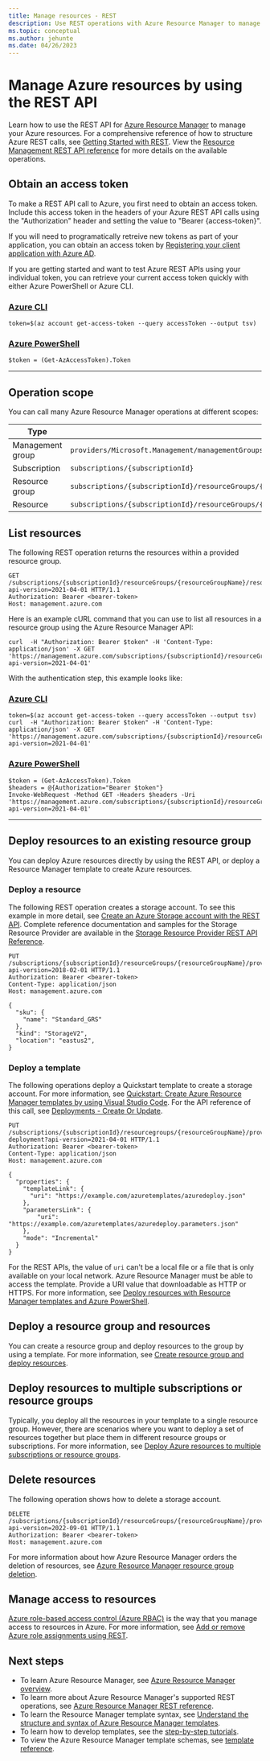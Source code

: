 ```yaml
---
title: Manage resources - REST
description: Use REST operations with Azure Resource Manager to manage your resources. Shows how to read, deploy, and delete resources. 
ms.topic: conceptual
ms.author: jehunte
ms.date: 04/26/2023
---
```

# Manage Azure resources by using the REST API

Learn how to use the REST API for [Azure Resource Manager](overview.md) to manage your Azure resources. For a comprehensive reference of how to structure Azure REST calls, see [Getting Started with REST](/rest/api/azure/). View the [Resource Management REST API reference](/rest/api/resources/) for more details on the available operations.

## Obtain an access token
To make a REST API call to Azure, you first need to obtain an access token. Include this access token in the headers of your Azure REST API calls using the "Authorization" header and setting the value to "Bearer {access-token}".

If you will need to programatically retreive new tokens as part of your application, you can obtain an access token by [Registering your client application with Azure AD](/rest/api/azure/#register-your-client-application-with-azure-ad).

If you are getting started and want to test Azure REST APIs using your individual token, you can retrieve your current access token quickly with either Azure PowerShell or Azure CLI.

### [Azure CLI](#tab/azure-cli)
```azurecli-interactive
token=$(az account get-access-token --query accessToken --output tsv)
```

### [Azure PowerShell](#tab/azure-powershell)
```azurepowershell-interactive
$token = (Get-AzAccessToken).Token
```

---

## Operation scope
You can call many Azure Resource Manager operations at different scopes:

| Type | Scope |
| --- | --- |
| Management group | `providers/Microsoft.Management/managementGroups/{managementGroupId}` |
| Subscription | `subscriptions/{subscriptionId}` |
| Resource group | `subscriptions/{subscriptionId}/resourceGroups/{resourceGroupName}` |
| Resource | `subscriptions/{subscriptionId}/resourceGroups/{resourceGroupName}/providers/{resourceProviderName}/{resourceType}/{resourceName}` |

## List resources
The following REST operation returns the resources within a provided resource group.

```http
GET /subscriptions/{subscriptionId}/resourceGroups/{resourceGroupName}/resources?api-version=2021-04-01 HTTP/1.1
Authorization: Bearer <bearer-token>
Host: management.azure.com
```

Here is an example cURL command that you can use to list all resources in a resource group using the Azure Resource Manager API:
```curl
curl  -H "Authorization: Bearer $token" -H 'Content-Type: application/json' -X GET 'https://management.azure.com/subscriptions/{subscriptionId}/resourceGroups/{resourceGroupName}/resources?api-version=2021-04-01'
```


With the authentication step, this example looks like:
### [Azure CLI](#tab/azure-cli)
```azurecli-interactive
token=$(az account get-access-token --query accessToken --output tsv)
curl  -H "Authorization: Bearer $token" -H 'Content-Type: application/json' -X GET 'https://management.azure.com/subscriptions/{subscriptionId}/resourceGroups/{resourceGroupName}/resources?api-version=2021-04-01'
```

### [Azure PowerShell](#tab/azure-powershell)
```azurepowershell-interactive
$token = (Get-AzAccessToken).Token
$headers = @{Authorization="Bearer $token"}
Invoke-WebRequest -Method GET -Headers $headers -Uri 'https://management.azure.com/subscriptions/{subscriptionId}/resourceGroups/{resourceGroupName}/resources?api-version=2021-04-01'
```

---

## Deploy resources to an existing resource group

You can deploy Azure resources directly by using the REST API, or deploy a Resource Manager template to create Azure resources.

### Deploy a resource

The following REST operation creates a storage account. To see this example in more detail, see [Create an Azure Storage account with the REST API](/rest/api/storagerp/storage-sample-create-account). Complete reference documentation and samples for the Storage Resource Provider are available in the [Storage Resource Provider REST API Reference](/rest/api/storagerp/).

```http
PUT /subscriptions/{subscriptionId}/resourceGroups/{resourceGroupName}/providers/Microsoft.Storage/storageAccounts/{accountName}?api-version=2018-02-01 HTTP/1.1
Authorization: Bearer <bearer-token>
Content-Type: application/json
Host: management.azure.com

{
  "sku": {
    "name": "Standard_GRS"
  },
  "kind": "StorageV2",
  "location": "eastus2",
}
```

### Deploy a template

The following operations deploy a Quickstart template to create a storage account. For more information, see [Quickstart: Create Azure Resource Manager templates by using Visual Studio Code](../templates/quickstart-create-templates-use-visual-studio-code.md). For the API reference of this call, see [Deployments - Create Or Update](/rest/api/resources/deployments/create-or-update).


```http
PUT /subscriptions/{subscriptionId}/resourcegroups/{resourceGroupName}/providers/Microsoft.Resources/deployments/my-deployment?api-version=2021-04-01 HTTP/1.1
Authorization: Bearer <bearer-token>
Content-Type: application/json
Host: management.azure.com

{
  "properties": {
    "templateLink": {
      "uri": "https://example.com/azuretemplates/azuredeploy.json"
    },
    "parametersLink": {
        "uri": "https://example.com/azuretemplates/azuredeploy.parameters.json"
    },
    "mode": "Incremental"
  }
}
```
For the REST APIs, the value of `uri` can't be a local file or a file that is only available on your local network. Azure Resource Manager must be able to access the template. Provide a URI value that downloadable as HTTP or HTTPS.
For more information, see [Deploy resources with Resource Manager templates and Azure PowerShell](../templates/deploy-powershell.md).

## Deploy a resource group and resources

You can create a resource group and deploy resources to the group by using a template. For more information, see [Create resource group and deploy resources](../templates/deploy-to-subscription.md#resource-groups).

## Deploy resources to multiple subscriptions or resource groups

Typically, you deploy all the resources in your template to a single resource group. However, there are scenarios where you want to deploy a set of resources together but place them in different resource groups or subscriptions. For more information, see [Deploy Azure resources to multiple subscriptions or resource groups](../templates/deploy-to-resource-group.md).

## Delete resources

The following operation shows how to delete a storage account.

```http
DELETE /subscriptions/{subscriptionId}/resourceGroups/{resourceGroupName}/providers/Microsoft.Storage/storageAccounts/{accountName}?api-version=2022-09-01 HTTP/1.1
Authorization: Bearer <bearer-token>
Host: management.azure.com
```

For more information about how Azure Resource Manager orders the deletion of resources, see [Azure Resource Manager resource group deletion](delete-resource-group.md).

## Manage access to resources

[Azure role-based access control (Azure RBAC)](../../role-based-access-control/overview.md) is the way that you manage access to resources in Azure. For more information, see [Add or remove Azure role assignments using REST](../../role-based-access-control/role-assignments-rest.md).

## Next steps

- To learn Azure Resource Manager, see [Azure Resource Manager overview](overview.md).
- To learn more about Azure Resource Manager's supported REST operations, see [Azure Resource Manager REST reference](/rest/api/resources/).
- To learn the Resource Manager template syntax, see [Understand the structure and syntax of Azure Resource Manager templates](../templates/syntax.md).
- To learn how to develop templates, see the [step-by-step tutorials](../index.yml).
- To view the Azure Resource Manager template schemas, see [template reference](/azure/templates/).

